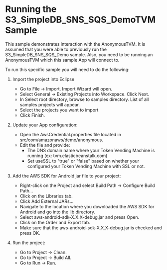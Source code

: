 Running the S3_SimpleDB_SNS_SQS_DemoTVM Sample
==============================================
This sample demonstrates interaction with the AnonymousTVM.  It is assumed that you were able to 
previously run the S3_SimpleDB_SNS_SQS_Demo sample.  Also, you need to be running an AnonymousTVM which this
sample App will connect to.  

To run this specific sample you will need to do the following:

1. Import the project into Eclipse 
   * Go to File -> Import.  Import Wizard will open.
   * Select General -> Existing Projects into Workspace.  Click Next.
   * In Select root directory, browse to samples directory.  List of all samples projects will appear.
   * Select the projects you want to import
   * Click Finish.

2. Update your App configuration:
   * Open the AwsCredential.properties file located in src/com/amazonaws/demo/anonymous.
   * Edit the file and provide:
     + The DNS domain name where your Token Vending Machine is running (ex: tvm.elasticbeanstalk.com)
     + Set useSSL to "true" or "false" based on whether your configured your Token Vending Machine with SSL or not.

3. Add the AWS SDK for Android jar file to your project:
   * Right-click on the Project and select Build Path -> Configure Build Path...
   * Click on the Libraries tab.
   * Click Add External JARs...
   * Navigate to the location where you downloaded the AWS SDK for Android and go into the lib directory.
   * Select aws-android-sdk-X.X.X-debug.jar and press Open.
   * Click on the Order and Export tab.
   * Make sure that the aws-android-sdk-X.X.X-debug.jar is checked and press OK.

4. Run the project:
   * Go to Project ->  Clean.
   * Go to Project ->  Build All.
   * Go to Run -> Run.
